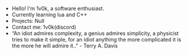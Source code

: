 - Hello! I'm 1v0k, a software enthusiast.
- Currently learning lua and C++
- Projects: Null
- Contact me: 1v0k(discord)
- “An idiot admires complexity, a genius admires simplicity, a physicist tries to make it simple, for an idiot anything the more complicated it is the more he will admire it.." - Terry A. Davis
